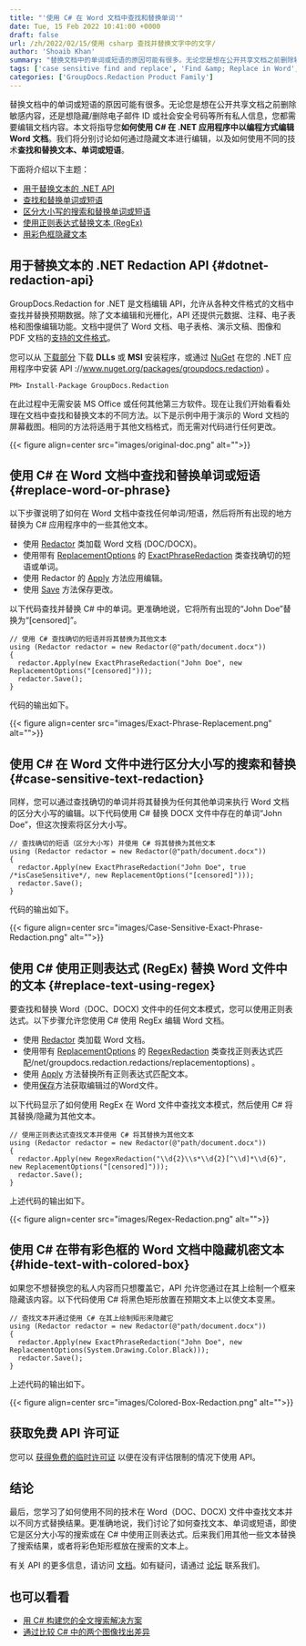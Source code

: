 ```yaml
---
title: "'使用 C# 在 Word 文档中查找和替换单词'"
date: Tue, 15 Feb 2022 10:41:00 +0000
draft: false
url: /zh/2022/02/15/使用 csharp 查找并替换文字中的文字/
author: 'Shoaib Khan'
summary: "替换文档中的单词或短语的原因可能有很多。无论您是想在公开共享文档之前删除敏感内容，还是想隐藏/删除电子邮件 ID 或社会安全号码等所有私人信息，您都需要编辑文档内容。本文将指导您**如何使用 C# 在 .NET 应用程序中以编程方式编辑 Word 文档**。我们将分别讨论如何通过隐藏文本进行编辑，以及如何使用不同的技术**查找和替换文本、单词或短语**。"
tags: ['case sensitive find and replace', 'Find &amp; Replace in Word', 'Find and replace text', 'Redact in CSharp', 'Redact Word in CSharp', 'Replace words in CSharp', 'text redaction']
categories: ['GroupDocs.Redaction Product Family']
---
```


替换文档中的单词或短语的原因可能有很多。无论您是想在公开共享文档之前删除敏感内容，还是想隐藏/删除电子邮件 ID 或社会安全号码等所有私人信息，您都需要编辑文档内容。本文将指导您**如何使用 C# 在 .NET 应用程序中以编程方式编辑 Word 文档**。我们将分别讨论如何通过隐藏文本进行编辑，以及如何使用不同的技术**查找和替换文本、单词或短语**。

下面将介绍以下主题：

* [用于替换文本的 .NET API](#dotnet-redaction-api)
* [查找和替换单词或短语](#replace-word-or-phrase)
* [区分大小写的搜索和替换单词或短语](#case-sensitive-text-redaction)
* [使用正则表达式替换文本 (RegEx)](#replace-text-using-regex)
* [用彩色框隐藏文本](#hide-text-with-colored-box)

## 用于替换文本的 .NET Redaction API {#dotnet-redaction-api}

GroupDocs.Redaction for .NET 是文档编辑 API，允许从各种文件格式的文档中查找并替换预期数据。除了文本编辑和光栅化，API 还提供元数据、注释、电子表格和图像编辑功能。文档中提供了 Word 文档、电子表格、演示文稿、图像和 PDF 文档的[支持的文件格式](https://docs.groupdocs.com/redaction/net/supported-document-formats/)。

您可以从 [下载部分](https://downloads.groupdocs.com/redaction) 下载 **DLLs** 或 **MSI** 安装程序，或通过 [NuGet](https) 在您的 .NET 应用程序中安装 API ://www.nuget.org/packages/groupdocs.redaction) 。

```
PM> Install-Package GroupDocs.Redaction
```

在此过程中无需安装 MS Office 或任何其他第三方软件。现在让我们开始看看处理在文档中查找和替换文本的不同方法。以下是示例中用于演示的 Word 文档的屏幕截图。相同的方法将适用于其他文档格式，而无需对代码进行任何更改。



{{< figure align=center src="images/original-doc.png" alt="">}}


## 使用 C# 在 Word 文档中查找和替换单词或短语 {#replace-word-or-phrase}

以下步骤说明了如何在 Word 文档中查找任何单词/短语，然后将所有出现的地方替换为 C# 应用程序中的一些其他文本。

* 使用 [Redactor](https://apireference.groupdocs.com/redaction/net/groupdocs.redaction/redactor) 类加载 Word 文档 (DOC/DOCX)。
* 使用带有 [ReplacementOptions](https://apireference.groupdocs.com/redaction/net/groupdocs.redaction.redactions/replacementoptions) 的 [ExactPhraseRedaction](https://apireference.groupdocs.com/redaction/net/groupdocs.redaction.redactions/exactphraseredaction) 类查找确切的短语或单词。
* 使用 Redactor 的 [Apply](https://apireference.groupdocs.com/redaction/net/groupdocs.redaction/redactor/methods/apply/index) 方法应用编辑。
* 使用 [Save](https://apireference.groupdocs.com/redaction/net/groupdocs.redaction/redactor/methods/save/index) 方法保存更改。

以下代码查找并替换 C# 中的单词。更准确地说，它将所有出现的“John Doe”替换为“\[censored\]”。

```
// 使用 C# 查找确切的短语并将其替换为其他文本
using (Redactor redactor = new Redactor(@"path/document.docx"))
{
  redactor.Apply(new ExactPhraseRedaction("John Doe", new ReplacementOptions("[censored]")));
  redactor.Save();
}
```

代码的输出如下。



{{< figure align=center src="images/Exact-Phrase-Replacement.png" alt="">}}


## 使用 C# 在 Word 文件中进行区分大小写的搜索和替换 {#case-sensitive-text-redaction}

同样，您可以通过查找确切的单词并将其替换为任何其他单词来执行 Word 文档的区分大小写的编辑。以下代码使用 C# 替换 DOCX 文件中存在的单词“John Doe”，但这次搜索将区分大小写。

```
// 查找确切的短语（区分大小写) 并使用 C# 将其替换为其他文本
using (Redactor redactor = new Redactor(@"path/document.docx"))
{
  redactor.Apply(new ExactPhraseRedaction("John Doe", true /*isCaseSensitive*/, new ReplacementOptions("[censored]")));
  redactor.Save();
}
```

代码的输出如下。



{{< figure align=center src="images/Case-Sensitive-Exact-Phrase-Redaction.png" alt="">}}


## 使用 C# 使用正则表达式 (RegEx) 替换 Word 文件中的文本 {#replace-text-using-regex}

要查找和替换 Word（DOC、DOCX) 文件中的任何文本模式，您可以使用正则表达式。以下步骤允许您使用 C# 使用 RegEx 编辑 Word 文档。

* 使用 [Redactor](https://apireference.groupdocs.com/redaction/net/groupdocs.redaction/redactor) 类加载 Word 文档。
* 使用带有 [ReplacementOptions](https://apireference.groupdocs.com/redaction) 的 [RegexRedaction](https://apireference.groupdocs.com/redaction/net/groupdocs.redaction.redactions/regexredaction) 类查找正则表达式匹配/net/groupdocs.redaction.redactions/replacementoptions) 。
* 使用 [Apply](https://apireference.groupdocs.com/redaction/net/groupdocs.redaction/redactor/methods/apply/index) 方法替换所有正则表达式匹配文本。
* 使用[保存](https://apireference.groupdocs.com/redaction/net/groupdocs.redaction/redactor/methods/save/index)方法获取编辑过的Word文件。

以下代码显示了如何使用 RegEx 在 Word 文件中查找文本模式，然后使用 C# 将其替换/隐藏为其他文本。

```
// 使用正则表达式查找文本并使用 C# 将其替换为其他文本
using (Redactor redactor = new Redactor(@"path/document.docx"))
{
  redactor.Apply(new RegexRedaction("\\d{2}\\s*\\d{2}[^\\d]*\\d{6}", new ReplacementOptions("[censored]")));
  redactor.Save();
}
```

上述代码的输出如下。



{{< figure align=center src="images/Regex-Redaction.png" alt="">}}


## 使用 C# 在带有彩色框的 Word 文档中隐藏机密文本 {#hide-text-with-colored-box}

如果您不想替换您的私人内容而只想覆盖它，API 允许您通过在其上绘制一个框来隐藏该内容。以下代码使用 C# 将黑色矩形放置在预期文本上以使文本变黑。

```
// 查找文本并通过使用 C# 在其上绘制矩形来隐藏它
using (Redactor redactor = new Redactor(@"path/document.docx"))
{
  redactor.Apply(new ExactPhraseRedaction("John Doe", new ReplacementOptions(System.Drawing.Color.Black)));
  redactor.Save();
}
```

上述代码的输出如下。



{{< figure align=center src="images/Colored-Box-Redaction.png" alt="">}}


## 获取免费 API 许可证

您可以 [获得免费的临时许可证](https://purchase.groupdocs.com/temporary-license) 以便在没有评估限制的情况下使用 API。

## 结论

最后，您学习了如何使用不同的技术在 Word（DOC、DOCX) 文件中查找文本并以不同方式替换结果。更准确地说，我们讨论了如何查找文本、单词或短语，即使它是区分大小写的搜索或在 C# 中使用正则表达式。后来我们用其他一些文本替换了搜索结果，或者将彩色矩形框放在搜索的文本上。

有关 API 的更多信息，请访问 [文档](https://docs.groupdocs.com/redaction)。如有疑问，请通过 [论坛](https://forum.groupdocs.com/) 联系我们。

## 也可以看看

* [用 C# 构建您的全文搜索解决方案](https://blog.groupdocs.com/2021/06/03/build-your-full-text-search-solution-in-csharp/)
* [通过比较 C# 中的两个图像找出差异](https://blog.groupdocs.com/2021/01/06/compare-images-in-csharp-dotnet/)





